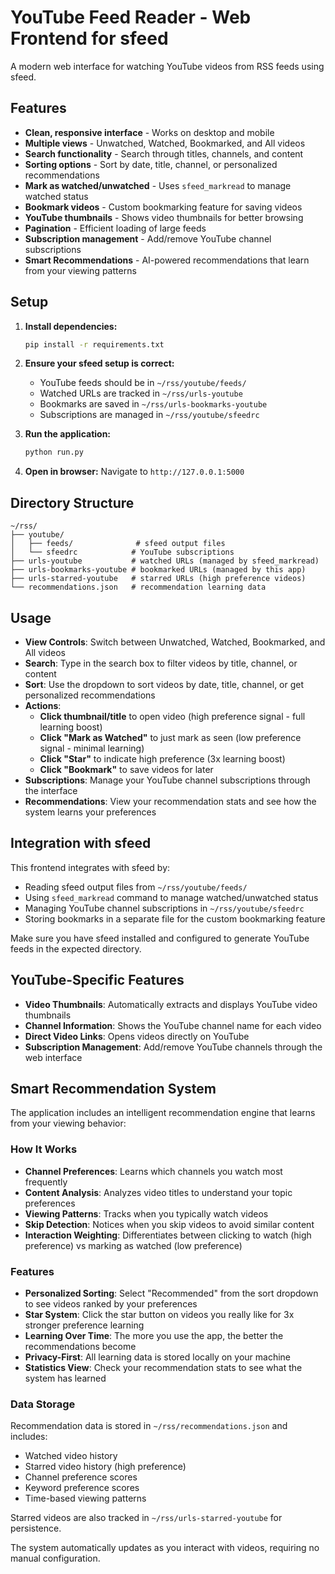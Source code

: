 # YouTube Feed Reader - Web Frontend for sfeed

A modern web interface for watching YouTube videos from RSS feeds using sfeed.

## Features

- **Clean, responsive interface** - Works on desktop and mobile
- **Multiple views** - Unwatched, Watched, Bookmarked, and All videos
- **Search functionality** - Search through titles, channels, and content
- **Sorting options** - Sort by date, title, channel, or personalized recommendations
- **Mark as watched/unwatched** - Uses `sfeed_markread` to manage watched status
- **Bookmark videos** - Custom bookmarking feature for saving videos
- **YouTube thumbnails** - Shows video thumbnails for better browsing
- **Pagination** - Efficient loading of large feeds
- **Subscription management** - Add/remove YouTube channel subscriptions
- **Smart Recommendations** - AI-powered recommendations that learn from your viewing patterns

## Setup

1. **Install dependencies:**
   ```bash
   pip install -r requirements.txt
   ```

2. **Ensure your sfeed setup is correct:**
   - YouTube feeds should be in `~/rss/youtube/feeds/`
   - Watched URLs are tracked in `~/rss/urls-youtube`
   - Bookmarks are saved in `~/rss/urls-bookmarks-youtube`
   - Subscriptions are managed in `~/rss/youtube/sfeedrc`

3. **Run the application:**
   ```bash
   python run.py
   ```

4. **Open in browser:**
   Navigate to `http://127.0.0.1:5000`

## Directory Structure

```
~/rss/
├── youtube/
│   ├── feeds/              # sfeed output files
│   └── sfeedrc            # YouTube subscriptions
├── urls-youtube           # watched URLs (managed by sfeed_markread)
├── urls-bookmarks-youtube # bookmarked URLs (managed by this app)
├── urls-starred-youtube   # starred URLs (high preference videos)
└── recommendations.json   # recommendation learning data
```

## Usage

- **View Controls**: Switch between Unwatched, Watched, Bookmarked, and All videos
- **Search**: Type in the search box to filter videos by title, channel, or content
- **Sort**: Use the dropdown to sort videos by date, title, channel, or get personalized recommendations
- **Actions**: 
  - **Click thumbnail/title** to open video (high preference signal - full learning boost)
  - **Click "Mark as Watched"** to just mark as seen (low preference signal - minimal learning)
  - **Click "Star"** to indicate high preference (3x learning boost)
  - **Click "Bookmark"** to save videos for later
- **Subscriptions**: Manage your YouTube channel subscriptions through the interface
- **Recommendations**: View your recommendation stats and see how the system learns your preferences

## Integration with sfeed

This frontend integrates with sfeed by:
- Reading sfeed output files from `~/rss/youtube/feeds/`
- Using `sfeed_markread` command to manage watched/unwatched status
- Managing YouTube channel subscriptions in `~/rss/youtube/sfeedrc`
- Storing bookmarks in a separate file for the custom bookmarking feature

Make sure you have sfeed installed and configured to generate YouTube feeds in the expected directory.

## YouTube-Specific Features

- **Video Thumbnails**: Automatically extracts and displays YouTube video thumbnails
- **Channel Information**: Shows the YouTube channel name for each video
- **Direct Video Links**: Opens videos directly on YouTube
- **Subscription Management**: Add/remove YouTube channels through the web interface

## Smart Recommendation System

The application includes an intelligent recommendation engine that learns from your viewing behavior:

### How It Works
- **Channel Preferences**: Learns which channels you watch most frequently
- **Content Analysis**: Analyzes video titles to understand your topic preferences
- **Viewing Patterns**: Tracks when you typically watch videos
- **Skip Detection**: Notices when you skip videos to avoid similar content
- **Interaction Weighting**: Differentiates between clicking to watch (high preference) vs marking as watched (low preference)

### Features
- **Personalized Sorting**: Select "Recommended" from the sort dropdown to see videos ranked by your preferences
- **Star System**: Click the star button on videos you really like for 3x stronger preference learning
- **Learning Over Time**: The more you use the app, the better the recommendations become
- **Privacy-First**: All learning data is stored locally on your machine
- **Statistics View**: Check your recommendation stats to see what the system has learned

### Data Storage
Recommendation data is stored in `~/rss/recommendations.json` and includes:
- Watched video history
- Starred video history (high preference)
- Channel preference scores
- Keyword preference scores
- Time-based viewing patterns

Starred videos are also tracked in `~/rss/urls-starred-youtube` for persistence.

The system automatically updates as you interact with videos, requiring no manual configuration.